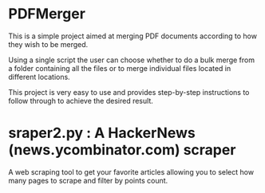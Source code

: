 # PDFMerger

This is a simple project aimed at merging PDF documents according to how they wish to be merged. 

Using a single script the user can choose whether to do a bulk merge from a folder containing all the files or to merge individual files located in different locations.

This project is very easy to use and provides step-by-step instructions to follow through to achieve the desired result. 

# sraper2.py : A HackerNews (news.ycombinator.com) scraper

A web scraping tool to get your favorite articles allowing you to select how many pages to scrape and filter by points count. 


